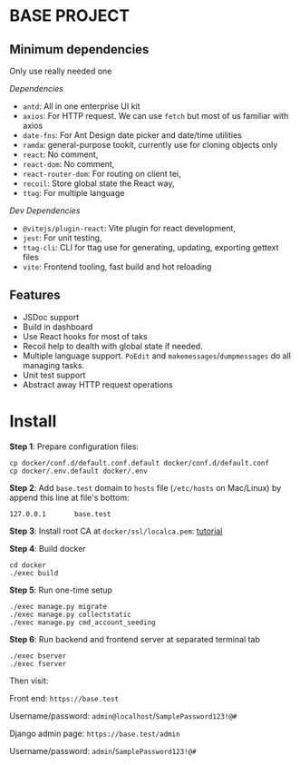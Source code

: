 # BASE PROJECT

## Minimum dependencies
Only use really needed one

*Dependencies*

- `antd`: All in one enterprise UI kit
- `axios`: For HTTP request. We can use `fetch` but most of us familiar with axios
- `date-fns`: For Ant Design date picker and date/time utilities
- `ramda`: general-purpose tookit, currently use for cloning objects only
- `react`: No comment,
- `react-dom`: No comment,
- `react-router-dom`: For routing on client tei,
- `recoil`: Store global state the React way,
- `ttag`: For multiple language

*Dev Dependencies*
- `@vitejs/plugin-react`: Vite plugin for react development,
- `jest`: For unit testing,
- `ttag-cli`: CLI for ttag use for generating, updating, exporting gettext files
- `vite`: Frontend tooling, fast build and hot reloading

## Features

- JSDoc support
- Build in dashboard
- Use React hooks for most of taks
- Recoil help to dealth with global state if needed.
- Multiple language support. `PoEdit` and `makemessages`/`dumpmessages` do all managing tasks.
- Unit test support
- Abstract away HTTP request operations

# Install

**Step 1**: Prepare configuration files:

```
cp docker/conf.d/default.conf.default docker/conf.d/default.conf
cp docker/.env.default docker/.env
```

**Step 2**: Add `base.test` domain to `hosts` file (`/etc/hosts` on Mac/Linux) by append this line at file's bottom:

```
127.0.0.1       base.test
```

**Step 3**: Install root CA at `docker/ssl/localca.pem`: [tutorial](https://support.securly.com/hc/en-us/articles/206058318-How-to-install-the-Securly-SSL-certificate-on-Mac-OSX-)


**Step 4**: Build docker

```
cd docker
./exec build
```

**Step 5**: Run one-time setup

```
./exec manage.py migrate
./exec manage.py collectstatic
./exec manage.py cmd_account_seeding
```

**Step 6**: Run backend and frontend server at separated terminal tab

```
./exec bserver
./exec fserver
```

Then visit: 

Front end: `https://base.test`

Username/password: `admin@localhost`/`SamplePassword123!@#`

Django admin page: `https://base.test/admin`

Username/password: `admin`/`SamplePassword123!@#`
